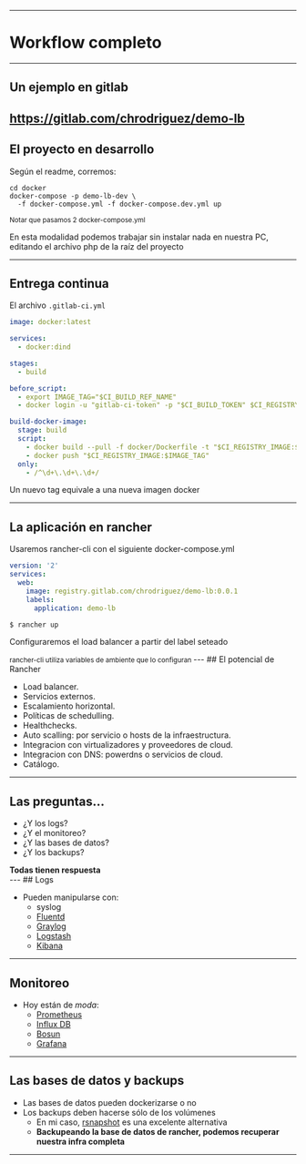 ***
# Workflow completo
---
## Un ejemplo en gitlab

https://gitlab.com/chrodriguez/demo-lb
---
## El proyecto en desarrollo

Según el readme, corremos:

```
cd docker
docker-compose -p demo-lb-dev \
  -f docker-compose.yml -f docker-compose.dev.yml up
```
<small>
Notar que pasamos 2 docker-compose.yml
</small>

En esta modalidad podemos trabajar sin instalar nada en nuestra PC, editando el
archivo php de la raíz del proyecto

---
## Entrega continua

El archivo `.gitlab-ci.yml`

```yml
image: docker:latest

services:
  - docker:dind

stages:
  - build

before_script:
  - export IMAGE_TAG="$CI_BUILD_REF_NAME"
  - docker login -u "gitlab-ci-token" -p "$CI_BUILD_TOKEN" $CI_REGISTRY

build-docker-image:
  stage: build
  script:
    - docker build --pull -f docker/Dockerfile -t "$CI_REGISTRY_IMAGE:$IMAGE_TAG" .
    - docker push "$CI_REGISTRY_IMAGE:$IMAGE_TAG"
  only:
    - /^\d+\.\d+\.\d+/
```
Un nuevo tag equivale a una nueva imagen docker

---
## La aplicación en rancher

Usaremos rancher-cli con el siguiente docker-compose.yml

```yml
version: '2'
services:
  web:
    image: registry.gitlab.com/chrodriguez/demo-lb:0.0.1
    labels:
      application: demo-lb
```

```bash
$ rancher up
```
Configuraremos el load balancer a partir del label seteado

<small class="fragment">
rancher-cli utiliza variables de ambiente que lo configuran
</small>
---
## El potencial de Rancher

* Load balancer.
* Servicios externos.
* Escalamiento horizontal.
* Políticas de schedulling.
* Healthchecks.
* Auto scalling: por servicio o hosts de la infraestructura.
* Integracion con virtualizadores y proveedores de cloud.
* Integracion con DNS: powerdns o servicios de cloud.
* Catálogo.
---
## Las preguntas...

* ¿Y los logs?
* ¿Y el monitoreo?
* ¿Y las bases de datos?
* ¿Y los backups?

<div class="fragment">
<strong>Todas tienen respuesta</strong>
</div>
---
## Logs

* Pueden manipularse con:
  * syslog
  * [Fluentd](https://www.fluentd.org/)
  * [Graylog](https://www.graylog.org/)
  * [Logstash](https://www.elastic.co/products/logstash)
  * [Kibana](https://www.elastic.co/products/kibana)

---
## Monitoreo

* Hoy están de *moda*:
  * [Prometheus](https://prometheus.io/)
  * [Influx DB](https://www.influxdata.com/)
  * [Bosun](http://bosun.org/)
  * [Grafana](https://grafana.com/)

---
## Las bases de datos y backups

* Las bases de datos pueden dockerizarse o no
* Los backups deben hacerse sólo de los volúmenes
  * En mi caso, [rsnapshot](http://rsnapshot.org/) es una excelente alternativa
  * **Backupeando la base de datos de rancher, podemos recuperar nuestra infra completa**

***
